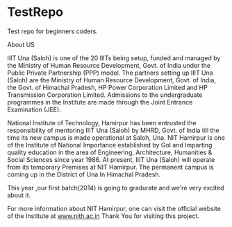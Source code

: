 # TestRepo

Test repo for beginners coders.

About US

IIIT Una (Saloh) is one of the 20 IIITs being setup, funded and managed by the Ministry of Human Resource Development, Govt. of India under the Public Private Partnership (PPP) model. The partners setting up IIIT Una (Saloh) are the Ministry of Human Resource Development, Govt. of India, the Govt. of Himachal Pradesh, HP Power Corporation Limited and HP Transmission Corporation Limited. Admissions to the undergraduate programmes in the Institute are made through the Joint Entrance Examination (JEE). 

National Institute of Technology, Hamirpur has been entrusted the responsibility of mentoring IIIT Una (Saloh) by MHRD, Govt. of India till the time its new campus is made operational at Saloh, Una. NIT Hamirpur is one of the Institute of National Importance established by Gol and Imparting quality education in the area of Engineering, Architecture, Humanities & Social Sciences since year 1986. At present, IIIT Una (Saloh) will operate from its temporary Premises at NIT Hamirpur. The permanent campus is coming up in the District of Una In Himachal Pradesh.

This year ,our first batch(2014) is going to gradurate and we're very excited about it.

For more information about NIT Hamirpur, one can visit the official website of the Institute at www.nith.ac.in
Thank You for visiting this project.
